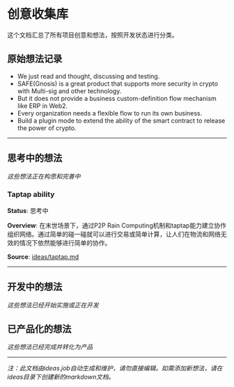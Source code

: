 # 创意收集库

这个文档汇总了所有项目创意和想法，按照开发状态进行分类。

## 原始想法记录
+ We just read and thought, discussing and testing.
+ SAFE(Gnosis) is a great product that supports more security in crypto with Multi-sig and other technology.
+ But it does not provide a business  custom-definition flow mechanism like ERP in Web2.
+ Every organization needs a flexible flow to run its own business.
+ Build a plugin mode to extend the ability of the smart contract to release the power of crypto.

---

## 思考中的想法
_这些想法正在构思和完善中_

### Taptap ability

**Status**: 思考中

**Overview**: 
在末世场景下，通过P2P Rain Computing机制和taptap能力建立协作组织网络。通过简单的碰一碰就可以进行交易或简单计算，让人们在物流和网络无效的情况下依然能够进行简单的协作。

**Source**: [ideas/taptap.md](ideas/taptap.md)

---

## 开发中的想法
_这些想法已经开始实施或正在开发_

## 已产品化的想法
_这些想法已经完成并转化为产品_

---

_注：此文档由ideas.job自动生成和维护，请勿直接编辑。如需添加新想法，请在ideas目录下创建新的markdown文档。_